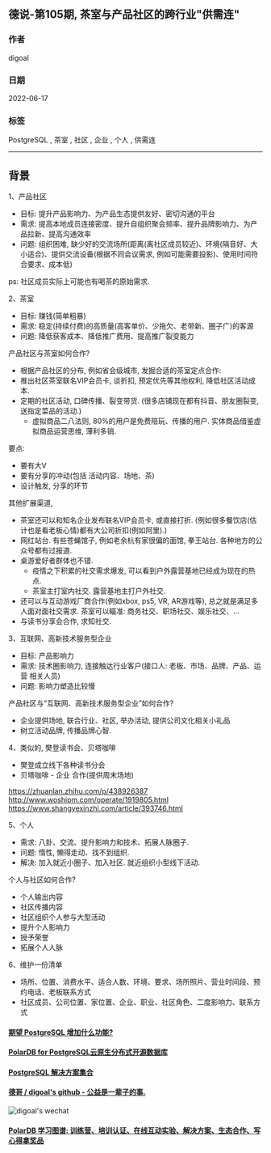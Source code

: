 ## 德说-第105期, 茶室与产品社区的跨行业"供需连"    
            
### 作者            
digoal            
            
### 日期            
2022-06-17            
            
### 标签            
PostgreSQL , 茶室 , 社区 , 企业 , 个人 , 供需连            
            
----            
            
## 背景       
  
1、产品社区    
- 目标: 提升产品影响力、为产品生态提供友好、密切沟通的平台      
- 需求: 提高本地成员连接密度、提升自组织聚会频率、提升品牌影响力、为产品拉新、提高沟通效率     
- 问题: 组织困难, 缺少好的交流场所(距离(离社区成员较近)、环境(隔音好、大小适合)、提供交流设备(根据不同会议需求, 例如可能需要投影)、使用时间符合要求、成本低)     
  
ps: 社区成员实际上可能也有喝茶的原始需求.    
  
2、茶室    
- 目标: 赚钱(简单粗暴)     
- 需求: 稳定(持续付费)的高质量(高客单价、少拖欠、老带新、圈子广)的客源      
- 问题: 降低获客成本、降低推广费用、提高推广裂变能力      
  
产品社区与茶室如何合作?    
- 根据产品社区的分布, 例如省会级城市, 发掘合适的茶室定点合作:     
- 推出社区茶室联名VIP会员卡, 谈折扣, 预定优先等其他权利, 降低社区活动成本.        
- 定期的社区活动, 口碑传播、裂变带货. (很多店铺现在都有抖音、朋友圈裂变, 送指定菜品的活动.)      
    - 虚拟商品二八法则, 80%的用户是免费陪玩、传播的用户. 实体商品借鉴虚拟商品运营思维, 薄利多销.   
  
要点:    
- 要有大V    
- 要有分享的冲动(包括 活动内容、场地、茶)    
- 设计触发, 分享的环节    
  
其他扩展渠道,   
- 茶室还可以和知名企业发布联名VIP会员卡, 或直接打折.  (例如很多餐饮店(估计也是看老板心情)都有大公司折扣(例如阿里).)   
- 网红站台. 有些苍蝇馆子, 例如老余杭有家很偏的面馆, 拳王站台.  各种地方的公众号都有过报道.    
- 桌游爱好者群体也不错.  
    - 疫情之下积累的社交需求爆发, 可以看到户外露营基地已经成为现在的热点.
    - 茶室主打室内社交. 露营基地主打户外社交.  
- 还可以与互动游戏厂商合作(例如xbox, ps5, VR, AR游戏等), 总之就是满足多人面对面社交需求.  茶室可以瞄准: 商务社交、职场社交、娱乐社交、...       
- 与读书分享会合作, 求知社交.   
  
3、互联网、高新技术服务型企业    
- 目标: 产品影响力    
- 需求: 技术圈影响力, 连接触达行业客户(接口人: 老板、市场、品牌、产品、运营 相关人员)      
- 问题: 影响力塑造比较慢      
  
  
产品社区与“互联网、高新技术服务型企业”如何合作?    
- 企业提供场地, 联合行业、社区, 举办活动, 提供公司文化相关小礼品        
- 树立活动品牌, 传播品牌心智.        
  
  
4、类似的, 樊登读书会、贝塔咖啡  
- 樊登成立线下各种读书分会  
- 贝塔咖啡 - 企业 合作(提供周末场地)  
  
https://zhuanlan.zhihu.com/p/438926387  
http://www.woshipm.com/operate/1919805.html  
https://www.shangyexinzhi.com/article/393746.html  
  
  
  
5、个人    
- 需求: 八卦、交流、提升影响力和技术、拓展人脉圈子.    
- 问题: 惰性, 懒得走动、找不到组织.    
- 解决: 加入就近小圈子、加入社区. 就近组织小型线下活动.      
  
  
个人与社区如何合作?  
- 个人输出内容  
- 社区传播内容  
- 社区组织个人参与大型活动  
- 提升个人影响力  
- 授予荣誉  
- 拓展个人人脉  
  
  
6、维护一份清单    
- 场所、位置、消费水平、适合人数、环境、要求、场所照片、营业时间段、预约电话、老板联系方式      
- 社区成员、公司位置、家位置、企业、职业、社区角色、二度影响力、联系方式      
  
  
  
#### [期望 PostgreSQL 增加什么功能?](https://github.com/digoal/blog/issues/76 "269ac3d1c492e938c0191101c7238216")
  
  
#### [PolarDB for PostgreSQL云原生分布式开源数据库](https://github.com/ApsaraDB/PolarDB-for-PostgreSQL "57258f76c37864c6e6d23383d05714ea")
  
  
#### [PostgreSQL 解决方案集合](https://yq.aliyun.com/topic/118 "40cff096e9ed7122c512b35d8561d9c8")
  
  
#### [德哥 / digoal's github - 公益是一辈子的事.](https://github.com/digoal/blog/blob/master/README.md "22709685feb7cab07d30f30387f0a9ae")
  
  
![digoal's wechat](../pic/digoal_weixin.jpg "f7ad92eeba24523fd47a6e1a0e691b59")
  
  
#### [PolarDB 学习图谱: 训练营、培训认证、在线互动实验、解决方案、生态合作、写心得拿奖品](https://www.aliyun.com/database/openpolardb/activity "8642f60e04ed0c814bf9cb9677976bd4")
  
